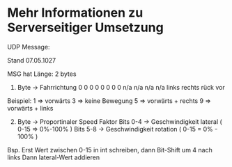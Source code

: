 # Mehr Informationen zu Serverseitiger Umsetzung

UDP Message:

Stand 07.05.1027

MSG hat Länge: 2 bytes
1. Byte -> Fahrrichtung
0 	0 	0 	0 	0 	0 	0 	0
n/a 	n/a 	n/a 	n/a 	links   rechts  rück	vor

Beispiel:
1 => vorwärts
3 => keine Bewegung
5 => vorwärts + rechts
9 => vorwärts + links

2. Byte -> Proportinaler Speed Faktor
Bits 0-4 -> Geschwindigkeit lateral ( 0-15 => 0%-100% )
Bits 5-8 -> Geschwindigkeit rotation ( 0-15 = 0% - 100% )

Bsp.
Erst Wert zwischen 0-15 in int schreiben, dann Bit-Shift um 4 nach links
Dann lateral-Wert addieren
